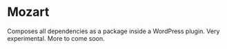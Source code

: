 # Mozart
Composes all dependencies as a package inside a WordPress plugin. Very experimental. More to come soon.